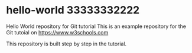 # hello-world 33333332222
Hello World repository for Git tutorial
This is an example repository for the Git tutoial on https://www.w3schools.com

This repository is built step by step in the tutorial.
